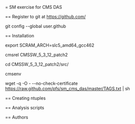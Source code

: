 = SM exercise for CMS DAS

== Register to git at https://github.com/ 

git config --global user.github <your github username>

== Installation

export SCRAM_ARCH=slc5_amd64_gcc462

cmsrel CMSSW_5_3_12_patch2

cd CMSSW_5_3_12_patch2/src/

cmsenv

wget -q -O - --no-check-certificate https://raw.github.com/pfs/sm_cms_das/master/TAGS.txt | sh

== Creating ntuples

== Analysis scripts




== Authors
